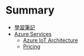 # Summary

* [學習筆記](README.md)
* [Azure Services](azure-services.md)
  * [Azure IoT Architecture](azure-services/architecture.md)
  * [Pricing](azure-services/pricing.md)

